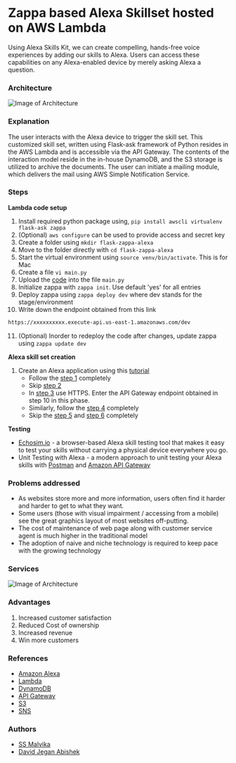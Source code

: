 # Zappa based Alexa Skillset hosted on AWS Lambda 

Using Alexa Skills Kit, we can create compelling, hands-free voice experiences by adding our skills to Alexa. Users can access these capabilities on any Alexa-enabled device by merely asking Alexa a question.

### Architecture
![Image of Architecture](https://github.com/davidjegan/Alexa-AWS-Serverless-Voicebot/blob/master/Architecture/aws_alexa.png)


### Explanation
The user interacts with the Alexa device to trigger the skill set. This customized skill set, written using Flask-ask framework of Python resides in the AWS Lambda and is accessible via the API Gateway. The contents of the interaction model reside in the in-house DynamoDB, and the S3 storage is utilized to archive the documents. The user can initiate a mailing module, which delivers the mail using AWS Simple Notification Service.



### Steps

**Lambda code setup**
1. Install required python package using, `pip install awscli virtualenv flask-ask zappa`
2. (Optional) `aws configure` can be used to provide access and secret key
3. Create a folder using `mkdir flask-zappa-alexa` 
4. Move to the folder directly with `cd flask-zappa-alexa`
5. Start the virtual environment using `source venv/bin/activate`. This is for Mac 
6. Create a file `vi main.py`
7. Upload the [code](Alexa-AWS-Serverless-Voicebot-v0/Lambda/main.py) into the file `main.py`
8. Initialize zappa with `zappa init`. Use default 'yes' for all entries
9. Deploy zappa using `zappa deploy dev` where dev stands for the stage/environment
10. Write down the endpoint obtained from this link
   ```sh
   https://xxxxxxxxxx.execute-api.us-east-1.amazonaws.com/dev
   ```
11. (Optional) Inorder to redeploy the code after changes, update zappa using `zappa update dev`

**Alexa skill set creation**
1. Create an Alexa application using this [tutorial](https://developer.amazon.com/alexa-skills-kit/tutorials/fact-skill-1)
	- Follow the [step 1](https://developer.amazon.com/alexa-skills-kit/tutorials/fact-skill-1) completely
	- Skip [step 2](https://developer.amazon.com/alexa-skills-kit/tutorials/fact-skill-2)
	- In [step 3](https://developer.amazon.com/alexa-skills-kit/tutorials/fact-skill-3) use HTTPS. Enter the API Gateway endpoint obtained in step 10 in this phase. 
	- Similarly, follow the [step 4](https://developer.amazon.com/alexa-skills-kit/tutorials/fact-skill-4) completely
	- Skip the [step 5](https://developer.amazon.com/alexa-skills-kit/tutorials/fact-skill-5) and [step 6](https://developer.amazon.com/alexa-skills-kit/tutorials/fact-skill-6) completely

**Testing**
* [Echosim.io](https://echosim.io) - a browser-based Alexa skill testing tool that makes it easy to test your skills without carrying a physical device everywhere you go.
* Unit Testing with Alexa - a modern approach to unit testing your Alexa skills with [Postman](https://www.getpostman.com/) and [Amazon API Gateway](https://aws.amazon.com/api-gateway/)


### Problems addressed
* As websites store more and more information, users often find it harder and harder to get to what they want. 
* Some users (those with visual impairment / accessing from a mobile) see the great graphics layout of most websites off-putting. 
* The cost of maintenance of web page along with customer service agent is much higher in the traditional model
* The adoption of naive and niche technology is required to keep pace with the growing technology

### Services 
![Image of Architecture](https://github.com/davidjegan/Alexa-AWS-Serverless-Voicebot/blob/master/Architecture/services.jpg)

### Advantages
1. Increased customer satisfaction 
2. Reduced Cost of ownership
3. Increased revenue
4. Win more customers

### References
- [Amazon Alexa](https://developer.amazon.com/alexa)
- [Lambda](http://docs.aws.amazon.com/lambda/latest/dg/welcome.html)
- [DynamoDB](https://aws.amazon.com/documentation/dynamodb/)
- [API Gateway](https://aws.amazon.com/documentation/apigateway/)
- [S3](https://aws.amazon.com/documentation/s3/)
- [SNS](https://aws.amazon.com/documentation/sns/)

### Authors
* [SS Malvika](https://github.com/SSMalvika "SSMalvika's Github page")
* [David Jegan Abishek](https://github.com/davidjegan "David's Github page")
